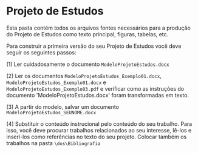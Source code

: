 # Projeto de Estudos

Esta pasta contém todos os arquivos fontes necessários para a produção do Projeto de Estudos como texto principal, figuras, tabelas, etc.

Para construir a primeira versão do seu Projeto de Estudos você deve seguir os seguintes passos:

(1) Ler cuidadosamente o documento `ModeloProjetoEstudos.docx`

(2) Ler os documentos `ModeloProjetoEstudos_Exemplo01.docx`, `ModeloProjetoEstudos_Exemplo01.docx` e `ModeloProjetoEstudos_Exemplo03.pdf` e verificar como as instruções do documento 'ModeloProjetoEstudos.docx' foram transformadas em texto.

(3) A partir do modelo, salvar um documento `ModeloProjetoEstudos_SEUNOME.docx`

(4) Substituir o conteúdo instrucional pelo conteúdo do seu trabalho. Para isso, você deve procurar trabalhos relacionados ao seu interesse, lê-los e inserí-los como referências no texto do seu projeto. Colocar também os trabalhos na pasta `\dos\Bibliografia`

